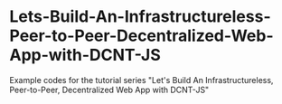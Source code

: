 # Lets-Build-An-Infrastructureless-Peer-to-Peer-Decentralized-Web-App-with-DCNT-JS
Example codes for the tutorial series "Let's Build An Infrastructureless, Peer-to-Peer, Decentralized Web App with DCNT-JS"

